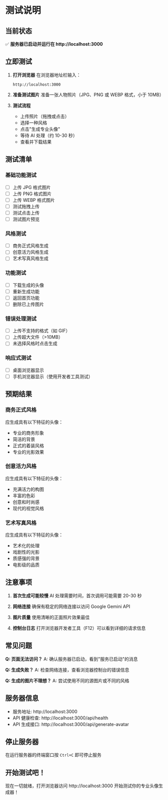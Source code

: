 # 测试说明

## 当前状态

✅ **服务器已启动并运行在 http://localhost:3000**

## 立即测试

1. **打开浏览器**
   在浏览器地址栏输入：
   ```
   http://localhost:3000
   ```

2. **准备测试图片**
   准备一张人物照片（JPG、PNG 或 WEBP 格式，小于 10MB）

3. **测试流程**
   - 上传照片（拖拽或点击）
   - 选择一种风格
   - 点击"生成专业头像"
   - 等待 AI 处理（约 10-30 秒）
   - 查看并下载结果

## 测试清单

### 基础功能测试
- [ ] 上传 JPG 格式图片
- [ ] 上传 PNG 格式图片
- [ ] 上传 WEBP 格式图片
- [ ] 测试拖拽上传
- [ ] 测试点击上传
- [ ] 测试图片预览

### 风格测试
- [ ] 商务正式风格生成
- [ ] 创意活力风格生成
- [ ] 艺术写真风格生成

### 功能测试
- [ ] 下载生成的头像
- [ ] 重新生成功能
- [ ] 返回首页功能
- [ ] 删除已上传图片

### 错误处理测试
- [ ] 上传不支持的格式（如 GIF）
- [ ] 上传超大文件（>10MB）
- [ ] 未选择风格时点击生成

### 响应式测试
- [ ] 桌面浏览器显示
- [ ] 手机浏览器显示（使用开发者工具测试）

## 预期结果

### 商务正式风格
应生成具有以下特征的头像：
- 专业的商务形象
- 简洁的背景
- 正式的着装风格
- 专业的光影效果

### 创意活力风格
应生成具有以下特征的头像：
- 充满活力的构图
- 丰富的色彩
- 创意和时尚感
- 现代的视觉风格

### 艺术写真风格
应生成具有以下特征的头像：
- 艺术化的处理
- 戏剧性的光影
- 质感强的背景
- 电影级的品质

## 注意事项

1. **首次生成可能较慢**
   AI 处理需要时间，首次调用可能需要 20-30 秒

2. **网络连接**
   确保有稳定的网络连接以访问 Google Gemini API

3. **图片质量**
   使用清晰的正面照片效果最佳

4. **控制台日志**
   打开浏览器开发者工具（F12）可以看到详细的请求信息

## 常见问题

**Q: 页面无法访问？**
A: 确认服务器已启动，看到"服务已启动"的消息

**Q: 生成失败？**
A: 检查网络连接，查看浏览器控制台的错误信息

**Q: 生成的图片不理想？**
A: 尝试使用不同的源图片或不同的风格

## 服务器信息

- 服务地址: http://localhost:3000
- API 健康检查: http://localhost:3000/api/health
- API 生成接口: http://localhost:3000/api/generate-avatar

## 停止服务器

在运行服务器的终端窗口按 `Ctrl+C` 即可停止服务

## 开始测试吧！

现在一切就绪，打开浏览器访问 http://localhost:3000 开始测试你的专业头像生成器！
